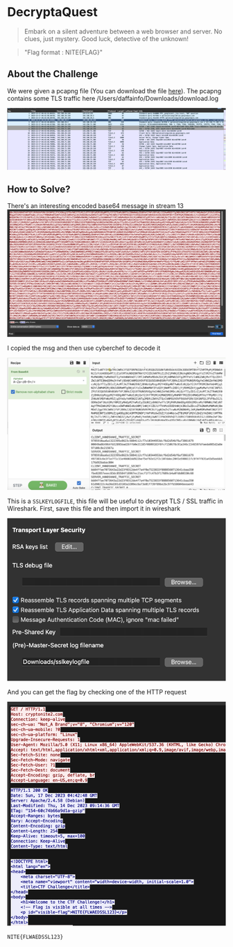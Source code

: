 # DecryptaQuest
> Embark on a silent adventure between a web browser and server. No clues, just mystery. Good luck, detective of the unknown!

> "Flag format : NITE{FLAG}"

## About the Challenge
We were given a pcapng file (You can download the file [here](Decryta_logs.pcapng)). The pcapng contains some TLS traffic here
/Users/daffainfo/Downloads/download.log

![preview](images/preview.png)

## How to Solve?
There's an interesting encoded base64 message in stream 13
![stream33](images/stream13.png)

I copied the msg and then use cyberchef to decode it

![base64](images/base64.png)

This is a `SSLKEYLOGFILE`, this file will be useful to decrypt TLS / SSL traffic in Wireshark. First, save this file and then import it in wireshark

![import](images/import.png)

And you can get the flag by checking one of the HTTP request

![flag](images/flag.png)

```
NITE{FLWAEDSSL123}
```